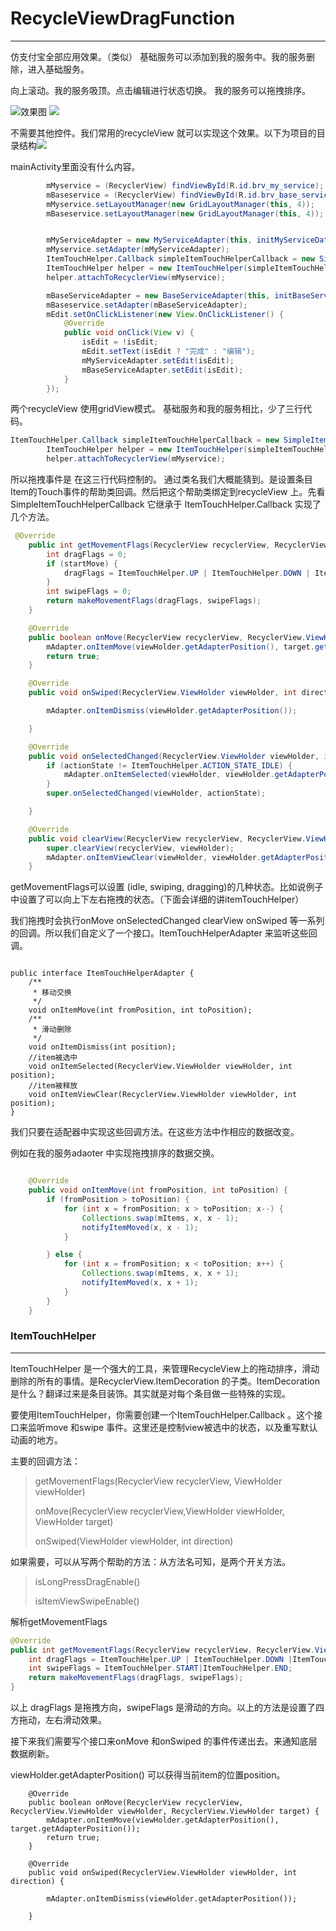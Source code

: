 # RecycleViewDragFunction

---

仿支付宝全部应用效果。（类似） 基础服务可以添加到我的服务中。我的服务删除，进入基础服务。

向上滚动。我的服务吸顶。点击编辑进行状态切换。 我的服务可以拖拽排序。

![效果图](img/2.png) ![](img/1.png)

不需要其他控件。我们常用的recycleView 就可以实现这个效果。以下为项目的目录结构![](img/3.png)

mainActivity里面没有什么内容。

``` java
        mMyservice = (RecyclerView) findViewById(R.id.brv_my_service);
        mBaseservice = (RecyclerView) findViewById(R.id.brv_base_service);
        mMyservice.setLayoutManager(new GridLayoutManager(this, 4));
        mBaseservice.setLayoutManager(new GridLayoutManager(this, 4));


        mMyServiceAdapter = new MyServiceAdapter(this, initMyServiceData());
        mMyservice.setAdapter(mMyServiceAdapter);
        ItemTouchHelper.Callback simpleItemTouchHelperCallback = new SimpleItemTouchHelperCallback(mMyServiceAdapter);
        ItemTouchHelper helper = new ItemTouchHelper(simpleItemTouchHelperCallback);
        helper.attachToRecyclerView(mMyservice);

        mBaseServiceAdapter = new BaseServiceAdapter(this, initBaseServiceData());
        mBaseservice.setAdapter(mBaseServiceAdapter);
        mEdit.setOnClickListener(new View.OnClickListener() {
            @Override
            public void onClick(View v) {
                isEdit = !isEdit;
                mEdit.setText(isEdit ? "完成" : "编辑");
                mMyServiceAdapter.setEdit(isEdit);
                mBaseServiceAdapter.setEdit(isEdit);
            }
        });
```

两个recycleView 使用gridView模式。 基础服务和我的服务相比，少了三行代码。

``` java
ItemTouchHelper.Callback simpleItemTouchHelperCallback = new SimpleItemTouchHelperCallback(mMyServiceAdapter);
        ItemTouchHelper helper = new ItemTouchHelper(simpleItemTouchHelperCallback);
        helper.attachToRecyclerView(mMyservice);
```

所以拖拽事件是 在这三行代码控制的。 通过类名我们大概能猜到。是设置条目Item的Touch事件的帮助类回调。然后把这个帮助类绑定到recycleView 上。先看 SimpleItemTouchHelperCallback 它继承于 ItemTouchHelper.Callback 实现了几个方法。

```java
 @Override
    public int getMovementFlags(RecyclerView recyclerView, RecyclerView.ViewHolder viewHolder) {
        int dragFlags = 0;
        if (startMove) {
            dragFlags = ItemTouchHelper.UP | ItemTouchHelper.DOWN | ItemTouchHelper.LEFT | ItemTouchHelper.RIGHT;
        }
        int swipeFlags = 0;
        return makeMovementFlags(dragFlags, swipeFlags);
    }

    @Override
    public boolean onMove(RecyclerView recyclerView, RecyclerView.ViewHolder viewHolder, RecyclerView.ViewHolder target) {
        mAdapter.onItemMove(viewHolder.getAdapterPosition(), target.getAdapterPosition());
        return true;
    }

    @Override
    public void onSwiped(RecyclerView.ViewHolder viewHolder, int direction) {

        mAdapter.onItemDismiss(viewHolder.getAdapterPosition());

    }

    @Override
    public void onSelectedChanged(RecyclerView.ViewHolder viewHolder, int actionState) {
        if (actionState != ItemTouchHelper.ACTION_STATE_IDLE) {
            mAdapter.onItemSelected(viewHolder, viewHolder.getAdapterPosition());
        }
        super.onSelectedChanged(viewHolder, actionState);

    }

    @Override
    public void clearView(RecyclerView recyclerView, RecyclerView.ViewHolder viewHolder) {
        super.clearView(recyclerView, viewHolder);
        mAdapter.onItemViewClear(viewHolder, viewHolder.getAdapterPosition());
    }
```



getMovementFlags可以设置 (idle, swiping, dragging)的几种状态。比如说例子中设置了可以向上下左右拖拽的状态。（下面会详细的讲itemTouchHelper）

我们拖拽时会执行onMove onSelectedChanged clearView onSwiped 等一系列的回调。所以我们自定义了一个接口。ItemTouchHelperAdapter 来监听这些回调。

```jav

public interface ItemTouchHelperAdapter {
    /**
     * 移动交换
     */
    void onItemMove(int fromPosition, int toPosition);
    /**
     * 滑动删除
     */
    void onItemDismiss(int position);
    //item被选中
    void onItemSelected(RecyclerView.ViewHolder viewHolder, int position);
    //item被释放
    void onItemViewClear(RecyclerView.ViewHolder viewHolder, int position);
}

```

 我们只要在适配器中实现这些回调方法。在这些方法中作相应的数据改变。

例如在我的服务adaoter 中实现拖拽排序的数据交换。

```Java

    @Override
    public void onItemMove(int fromPosition, int toPosition) {
        if (fromPosition > toPosition) {
            for (int x = fromPosition; x > toPosition; x--) {
                Collections.swap(mItems, x, x - 1);
                notifyItemMoved(x, x - 1);
            }

        } else {
            for (int x = fromPosition; x < toPosition; x++) {
                Collections.swap(mItems, x, x + 1);
                notifyItemMoved(x, x + 1);
            }
        }
    }
```

### ItemTouchHelper 

---

ItemTouchHelper 是一个强大的工具，来管理RecycleView上的拖动排序，滑动删除的所有的事情。是RecyclerView.ItemDecoration 的子类。ItemDecoration 是什么？翻译过来是条目装饰。其实就是对每个条目做一些特殊的实现。

要使用ItemTouchHelper，你需要创建一个ItemTouchHelper.Callback 。这个接口来监听move 和swipe 事件。这里还是控制view被选中的状态，以及重写默认动画的地方。

主要的回调方法：

> getMovementFlags(RecyclerView recyclerView,    ViewHolder viewHolder)
>
> onMove(RecyclerView recyclerView,ViewHolder viewHolder, ViewHolder target)
>
> onSwiped(ViewHolder viewHolder, int direction)    

如果需要，可以从写两个帮助的方法：从方法名可知，是两个开关方法。

> isLongPressDragEnable()
>
> isItemViewSwipeEnable()

解析getMovementFlags

```Java
@Override
public int getMovementFlags(RecyclerView recyclerView, RecyclerView.ViewHolder viewHolder) {
    int dragFlags = ItemTouchHelper.UP | ItemTouchHelper.DOWN |ItemTouchHelper.LEFT | ItemTouchHelper.RIGHT;
    int swipeFlags = ItemTouchHelper.START|ItemTouchHelper.END;
    return makeMovementFlags(dragFlags, swipeFlags);
}
```

以上 dragFlags 是拖拽方向，swipeFlags 是滑动的方向。以上的方法是设置了四方拖动，左右滑动效果。

接下来我们需要写个接口来onMove 和onSwiped 的事件传递出去。来通知底层数据刷新。

viewHolder.getAdapterPosition() 可以获得当前item的位置position。

``` jav
	@Override
    public boolean onMove(RecyclerView recyclerView, RecyclerView.ViewHolder viewHolder, RecyclerView.ViewHolder target) {
        mAdapter.onItemMove(viewHolder.getAdapterPosition(), target.getAdapterPosition());
        return true;
    }

    @Override
    public void onSwiped(RecyclerView.ViewHolder viewHolder, int direction) {

        mAdapter.onItemDismiss(viewHolder.getAdapterPosition());

    }
```

